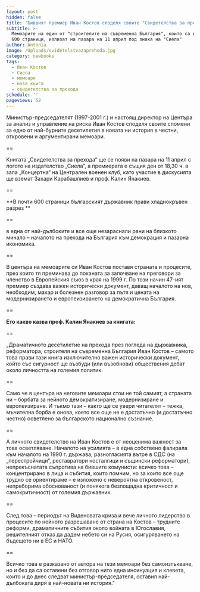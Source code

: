 ```yaml
---
layout: post
hidden: false
title: 'Бившият премиер Иван Костов споделя своите "Свидетелства за прехода" в книга '
subtitle: >-
  Мемоарите на един от "строителите на съвременна България", които са в почти
  600 страници, излизат на пазара на 11 април под знака на "Сиела"
author: Antonia
image: /Uploads/svidetelstvazaprehoda.jpg
category: newbooks
tags:
  - Иван Костов
  - Сиела
  - мемоари
  - нова книга
  - свидетелства за прехода
schedule: ''
pageviews: 52
---
```

Министър-председателят (1997-2001 г.) и настоящ директор на Центъра за анализ и управление на риска Иван Костов споделя своите спомени за едно от най-бурните десетилетия в новата ни история в честни, откровени и аргументирани мемоари.

\==

Книгата „Свидетелства за прехода“ ще се появи на пазара на 11 април с логото на издателство „Сиела“, а премиерата е същия ден от 18,30 ч. в зала „Концертна“ на Централен военен клуб, като участие в дискусията ще вземат Захари Карабашлиев и проф. Калин Янакиев. 

\==

**В почти 600 страници българският държавник прави хладнокръвен разрез **

\==

в една от най-дълбоките и все още незараснали рани на близкото минало –  началото на прехода на България към демокрация и пазарна икономика.

\==

В центъра на мемоарите си Иван Костов поставя страната и процесите, през които тя преминава до поканата за започване на преговори за членство в Европейския съюз в края на 1999 г. По този начин 47-ият премиер създава важен исторически документ,  даващ началото на нов, необходим, макар и болезнен разговор за пътя и цената на модернизирането и европеизирането на демократична България.

\==

**Ето какво казва проф. Калин Янакиев за книгата:**

\==

„Драматичното десетилетие на прехода през погледа на държавника, реформатора, строителя на съвременна България Иван Костов – самото това прави тази книга изключително важен исторически документ, който със сигурност ще възбуди (или възобнови) обществения дебат около личността на големия политик. 

\==

Само че в центъра на неговите мемоари стои не той самият, а страната ни – борбата за нейното демократизиране, модернизиране и европеизиране. И тъкмо тази – както ще се увери читателят – тежка, мъчителна борба е онова, което все още не е достатъчно (и достатъчно честно) осветлено за българското национално съзнание. 

\==

А личното свидетелство на Иван Костов е от неоценима важност за това осветляване. Началото на усилията – в една собствено фалирала към началото на 1990 г. държава, разногласията вътре в СДС (на „перестройчици“, реставратори носталгици и същински реформатори), непрекъснатата съпротива на бившите комунисти: всичко това – концентрирано в лица и събития, които помним, но за които все още трудно се ориентираме – е изложено с невероятна откровеност, непреборима обоснованост (и понякога безпощадна критичност и самокритичност) от големия държавник. 

\==

След това – периодът на Виденовата криза и вече личното лидерство в процесите по нейното разрешаване от страна на Костов – трудните реформи, драматичните събития около войната в Югославия, решителният отказ да дадем небето си на Русия, осигуряването на бъдещето ни в ЕС и НАТО. 

\==

Всичко това е разказано от автора на тези мемоари без самоизтъкване, но и без да са оставени без отговор нито една инсинуация и клевета, които и до днес следват министър-председателя, оставил най-дълбоката диря в най-новата ни история."
